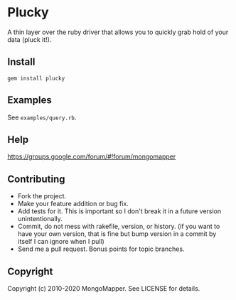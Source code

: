 # Plucky

A thin layer over the ruby driver that allows you to quickly grab hold of your data (pluck it!).

## Install

```
gem install plucky
```

## Examples

See `examples/query.rb`.

## Help

https://groups.google.com/forum/#!forum/mongomapper

## Contributing

* Fork the project.
* Make your feature addition or bug fix.
* Add tests for it. This is important so I don't break it in a future version unintentionally.
* Commit, do not mess with rakefile, version, or history. (if you want to have your own version, that is fine but bump version in a commit by itself I can ignore when I pull)
* Send me a pull request. Bonus points for topic branches.

## Copyright

Copyright (c) 2010-2020 MongoMapper. See LICENSE for details.
